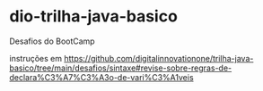 # dio-trilha-java-basico
Desafios do BootCamp

 instruções em https://github.com/digitalinnovationone/trilha-java-basico/tree/main/desafios/sintaxe#revise-sobre-regras-de-declara%C3%A7%C3%A3o-de-vari%C3%A1veis
 
